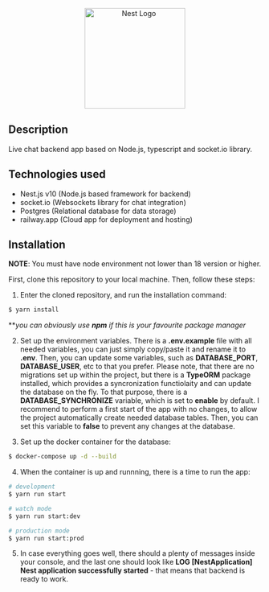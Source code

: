 <p align="center">
  <a href="http://nestjs.com/" target="blank"><img src="https://nestjs.com/img/logo-small.svg" width="200" alt="Nest Logo" /></a>
</p>

## Description

Live chat backend app based on Node.js, typescript and socket.io library.

## Technologies used
- Nest.js v10 (Node.js based framework for backend)
- socket.io (Websockets library for chat integration)
- Postgres (Relational database for data storage)
- railway.app (Cloud app for deployment and hosting)

## Installation

**NOTE**: You must have node environment not lower than 18 version or higher.

First, clone this repository to your local machine. Then, follow these steps:
1. Enter the cloned repository, and run the installation command:

```bash
$ yarn install
```
***you can obviously use **npm** if this is your favourite package manager*

2. Set up the environment variables. There is a **.env.example** file with all needed variables, you can just simply copy/paste it and rename it to **.env**. Then, you can update some variables, such as **DATABASE_PORT**, **DATABASE_USER**, etc to that you prefer. Please note, that there are no migrations set up within the project, but there is a **TypeORM** package installed, which provides a syncronization functiolaity and can update the database on the fly. To that purpose, there is a **DATABASE_SYNCHRONIZE** variable, which is set to **enable** by default. I recommend to perform a first start of the app with no changes, to allow the project automatically create needed database tables. Then, you can set this variable to **false** to prevent any changes at the database.

3. Set up the docker container for the database:
```bash
$ docker-compose up -d --build
```

4. When the container is up and runnning, there is a time to run the app:
```bash
# development
$ yarn run start

# watch mode
$ yarn run start:dev

# production mode
$ yarn run start:prod
```

5. In case everything goes well, there should a plenty of messages inside your console, and the last one should look like **LOG [NestApplication] Nest application successfully started** - that means that backend is ready to work.
